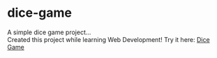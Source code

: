 # dice-game
A simple dice game project... <br>Created this project while learning Web Development!
Try it here: <a href="adidevs.github.io/dice-game">Dice Game</a>
